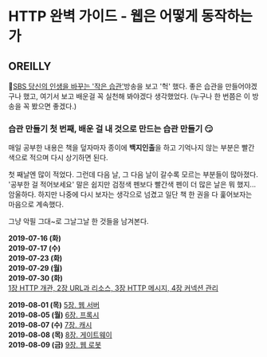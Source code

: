 # HTTP 완벽 가이드 - 웹은 어떻게 동작하는가
## OREILLY

:clap:[SBS 당신의 인생을 바꾸는 '작은 습관'](https://programs.sbs.co.kr/culture/sbsspecial/vod/53591/22000336510)방송을 보고 '헉' 했다.
좋은 습관을 만들어야겠구나 했고, 여기서 보고 배운걸 꼭 실천해 봐야겠다 생각했었다. (누구나 한 번쯤은 이 방송을 꼭 봤으면 좋겠다.)<br>

### 습관 만들기 첫 번째, 배운 걸 내 것으로 만드는 습관 만들기 :smirk:

매일 공부한 내용은 책을 덮자마자 종이에 **백지인출**을 하고 기억나지 않는 부분은 빨간색으로 적으며 다시 상기하면 된다.

첫 째날엔 많이 적었다. 그런데 다음 날, 그 다음 날이 갈수록 모르는 부분들이 많아졌다. '공부한 걸 적어보세요' 말은 쉽지만 검정색 펜보다 빨간색 펜이 더 많은 날은 뭐 했지... 암울하다.
하지만 나중에 다시 보자는 생각으로 넘겼고 일단 책 한 권을 다 훑어보자는 마음으로 계속했다.

그냥 악필 그대~로 그날그날 한 것들을 남겨본다.

**2019-07-16 (화)** <br>
**2019-07-17 (수)** <br>
**2019-07-23 (화)** <br>
**2019-07-29 (월)** <br>
**2019-07-30 (화)** <br>
[1장 HTTP 개관, 2장 URL과 리소스, 3장 HTTP 메시지, 4장 커넥션 관리](./HTTPBasic.md)

**2019-08-01 (목)** [5장. 웹 서버](./05_WebServer.md)<br>
**2019-08-05 (월)** [6장. 프록시](./06_Proxy.md)<br>
**2019-08-07 (수)** [7장. 캐시](./07_Cash.md)<br>
**2019-08-08 (목)** [8장. 게이트웨이](./08_Gateway.md)<br>
**2019-08-09 (금)** [9장. 웹 로봇](./09_WebRobot.md)<br>


